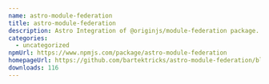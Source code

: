 ```yaml
---
name: astro-module-federation
title: astro-module-federation
description: Astro Integration of @originjs/module-federation package.
categories:
  - uncategorized
npmUrl: https://www.npmjs.com/package/astro-module-federation
homepageUrl: https://github.com/bartektricks/astro-module-federation/blob/main/package/README.md
downloads: 116
---
```


